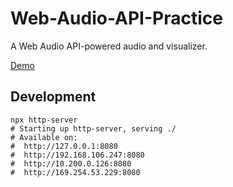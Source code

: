 # Web-Audio-API-Practice

A Web Audio API-powered audio and visualizer.

[Demo](http://demo.yugasun.com/webaudioapi)

## Development

```shell
npx http-server
# Starting up http-server, serving ./
# Available on:
#  http://127.0.0.1:8080
#  http://192.168.106.247:8080
#  http://10.200.0.126:8080
#  http://169.254.53.229:8080
```
